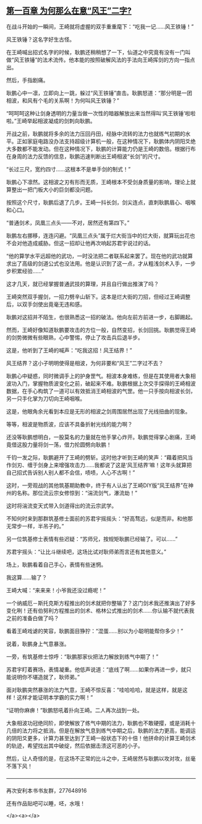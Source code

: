 ## [第一百章 为何那么在意“风王”二字?](https://www.xxbiquge.com/11_11207/5463523.html)


  在战斗开始的一瞬间，王崎就将虚握的双手重重麾下：“吃我一记……风王铁锤！”

  风王铁锤？这名字好生古怪。

  在王崎喊出招式名字的时候，耿鹏还稍稍想了一下，仙道之中究竟有没有一门叫做“风王铁锤”的法术流传。他本能的按照破解风法的手法向王崎挥剑的方向一指点出。

  然后，手指剧痛。

  耿鹏心中一凛，立即向上一跳，躲过“风王铁锤”直击。耿鹏怒道：“那分明是一团相波，和风有个毛的关系啊！为何叫风王铁锤？”

  “呵呵呵这种让剑身透明的力量当做一次性的暗器解放出来当然得叫‘风王铁锤’啦啦啦。”王崎举起相波凝成的剑刺向耿鹏。

  开战之前，耿鹏就将多余的法力压回丹田，经脉中流转的法力也就练气初期的水平。正如家庭电路没办法支持超级计算机一般，在这种情况下，耿鹏体内阴阳爻绝大多数都不能发动。但在这种情况下，耿鹏的计算能力仍是王崎的数倍。根据行布在身周的法力反馈的信息，耿鹏迅速判断出王崎相波“长剑”的尺寸。

  “长过三尺，宽约四寸……这根本不是单手剑的制式！”

  耿鹏心下凛然。这相波之刃有形而无质，王崎根本不受剑身质量的影响，理论上就算整出一把门板大小的巨剑都没问题。

  按照这个尺寸，耿鹏后退了几步。王崎一抖长剑，剑尖连点，直刺耿鹏眉心、咽喉和心口。

  “普通剑术，凤凰三点头——不对，居然还有第四下。”

  耿鹏左右挪移，连连闪避。“凤凰三点头”属于烂大街当中的烂大街，就算玩出花也不会对他造成威胁。但这一招却让他再次响起苏君宇说过的话。

  “他的算学水平远超他的武功，一时没法把二者联系起来罢了。现在他的武功就算求出了高级的剑道公式也没法用。他是认识到了这一点，才从粗浅剑术入手，一步步积累经验……”

  这才几天，就已经掌握普通武技的算理，并且自行做出推演了吗？

  王崎突然双手握剑，一招力劈辛山斩下。这本是烂大街的刀招，但经过王崎调整后，以双手剑使出竟毫无违和感。

  耿鹏对这招并不陌生，也很熟悉这一招的破法。他向左前方前进一步，右脚踢起。

  然而，王崎好像知道耿鹏要攻击的方位一般，自然变招，长剑回挑。耿鹏觉得王崎的剑势微微有些眼熟，心中警惕，停止了攻击兵后退半步。

  这是，他听到了王崎的喊声：“吃我这招！风王结界！”

  风王结界？这小子明明使得是相波，为何非要和“风王”二字过不去？

  耿鹏心中疑惑，同时微调手上的护身罡气。相波本身难练，但是在其使用者大象相波功入门，掌握物质波变化之前，破起来不难。耿鹏根据上次交手探得的王崎相波数据，在手心构筑了一道可以有效抵消王崎相波的气罡。他一只手按向相波长剑，另一只手化掌为刀切向王崎咽喉。

  这是，他眼角余光看到本应是无形的相波之剑周围居然出现了光线扭曲的现象。

  等等，相波是物质波，应该不具备折射光线的能力啊？

  还没等耿鹏想明白，一股莫名的力量就在他手掌心炸开。耿鹏觉得掌心剧痛，王崎竟借这股力量将剑一荡，借力抡圆劈向耿鹏！

  千钧一发之际，耿鹏避开了王崎的劈斩。这时他才听到王崎的笑声：“藉着把风当作剑刃、缠于剑身上来增强攻击力……我都说了这是‘风王结界’嘛！这年头就算把自己招式告诉别人别人都不会信，啧啧，人心不古啊！”

  这时，一旁观战的其他筑基期助教中，终于有人认出了王崎DIY版“风王结界”在神州的名称。那位流云宗女修惊到：“湍流剑气，瀑流劫！”

  这时将湍流变天式带入剑道得出的流云宗武学。

  不知何时来到那群筑基修士面前的苏君宇摇摇头：“好高骛远，似是而非。和他那无常步一样，半吊子的。”

  另一位筑基修士表情有些迟疑：“苏师兄，按规矩耿鹏已经输了。可以……”

  苏君宇摇头：“让比斗继续吧，这场比试对耿师弟而言还有其他意义。”

  场上，耿鹏看着自己手心，表情有些迷惘。

  我这算……输了？

  王崎大喊：“来来来！小爷我还没过瘾呢！”

  一个纳威厄－斯托克斯方程推出的剑术就把你整输了？这门剑术我还推演出了好多变化咧！还有伯努利方程推出的剑术、格林公式推出的剑术……你认输不就代表我之前的准备白做了吗？

  看着王崎戏谑的笑容，耿鹏面目狰狞：“混蛋……别以为小聪明能帮你多少！”

  说着，耿鹏身上气意暴涨。

  一旁，有筑基修士惊呼：“耿鹏那家伙把法力解放到练气中期了！”

  苏君宇盯着赛场，表情凝重。他低声说道：“底线了啊……如果你再进一步，就只能说明你不堪造就了，耿师弟。”

  面对耿鹏突然暴涨的法力气意，王崎不惊反喜：“哇哈哈哈，就是这样，就是这样！这样才能证明本学霸的实力啊！”

  “证明你麻痹！”耿鹏怒吼着扑向王崎。二人再次战到一处。

  大象相波功冠绝同阶，即使解放了练气中期的法力，耿鹏也不敢硬撄，或是消耗十几倍的法力将之抵消。但是在解放气息到练气中期之后，耿鹏的法力更高，能调运的阴阳爻更多，计算力甚至达到了王崎一般状态下的十倍！他拼命的计算王崎剑术的轨迹，希望找出其中破绽，然后依据击溃这可恶的小子。

  然后，让人奇怪的是，在这场不正常的比斗之中，王崎居然与耿鹏以攻对攻，丝毫不落下风！

  ————————————————————————————————————

  再次安利本书书友群，277648916

  还有作品贴吧可以睡，呸，水哦！

  &lt;/a&gt;&lt;a&gt;&lt;/a&gt;
